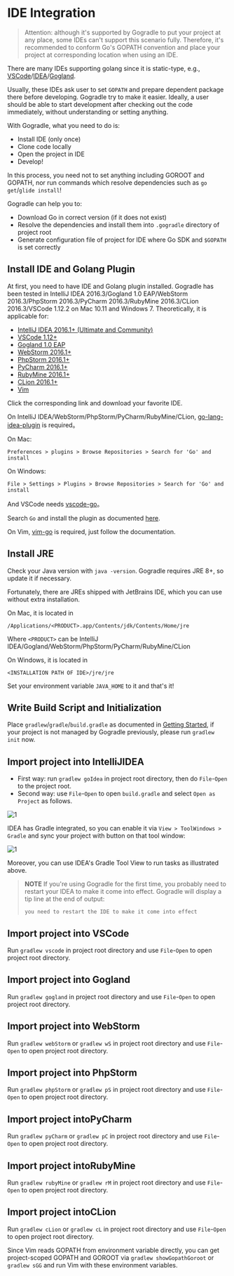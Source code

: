 # IDE Integration

> Attention: although it's supported by Gogradle to put your project at any place, some IDEs can't support this scenario fully. Therefore, it's recommended to conform Go's GOPATH convention and place your project at corresponding location when using an IDE.

There are many IDEs supporting golang since it is static-type, e.g., [VSCode](https://github.com/Microsoft/vscode-go)/[IDEA](https://github.com/go-lang-plugin-org/go-lang-idea-plugin)/[Gogland](https://www.jetbrains.com/go/).

Usually, these IDEs ask user to set `GOPATH` and prepare dependent package there before developing. Gogradle try to make it easier. Ideally, a user should be able to start development after checking out the code immediately, without understanding or setting anything.

With Gogradle, what you need to do is:

- Install IDE (only once)
- Clone code locally
- Open the project in IDE
- Develop!

In this process, you need not to set anything including GOROOT and GOPATH, nor run commands which resolve dependencies such as `go get`/`glide install`!

Gogradle can help you to:

- Download Go in correct version (if it does not exist)
- Resolve the dependencies and install them into `.gogradle` directory of project root
- Generate configuration file of project for IDE where Go SDK and `$GOPATH` is set correctly

## Install IDE and Golang Plugin

At first, you need to have IDE and Golang plugin installed. Gogradle has been tested in IntelliJ IDEA 2016.3/Gogland 1.0 EAP/WebStorm 2016.3/PhpStorm 2016.3/PyCharm 2016.3/RubyMine 2016.3/CLion 2016.3/VSCode 1.12.2 on Mac 10.11 and Windows 7.
Theoretically, it is applicable for:

- [IntelliJ IDEA 2016.1+ (Ultimate and Community)](https://www.jetbrains.com/idea/)
- [VSCode 1.12+](https://code.visualstudio.com/)
- [Gogland 1.0 EAP](https://www.jetbrains.com/go/)
- [WebStorm 2016.1+](https://www.jetbrains.com/webstorm)
- [PhpStorm 2016.1+](https://www.jetbrains.com/phpstorm)
- [PyCharm 2016.1+](https://www.jetbrains.com/pycharm)
- [RubyMine 2016.1+](https://www.jetbrains.com/ruby)
- [CLion 2016.1+](https://www.jetbrains.com/clion)
- [Vim](http://www.vim.org/)

Click the corresponding link and download your favorite IDE.

On IntelliJ IDEA/WebStorm/PhpStorm/PyCharm/RubyMine/CLion, [go-lang-idea-plugin](https://github.com/go-lang-plugin-org/go-lang-idea-plugin) is required。

On Mac:

```
Preferences > plugins > Browse Repositories > Search for 'Go' and install
```

On Windows:
```
File > Settings > Plugins > Browse Repositories > Search for 'Go' and install
```

And VSCode needs [vscode-go](https://github.com/Microsoft/vscode-go)。

Search `Go` and install the plugin as documented [here](https://code.visualstudio.com/docs/editor/extension-gallery).

On Vim, [vim-go](https://github.com/fatih/vim-go) is required, just follow the documentation.

## Install JRE

Check your Java version with `java -version`. Gogradle requires JRE 8+, so update it if necessary.

Fortunately, there are JREs shipped with JetBrains IDE, which you can use without extra installation.

On Mac, it is located in
```
/Applications/<PRODUCT>.app/Contents/jdk/Contents/Home/jre
```

Where `<PRODUCT>` can be IntelliJ IDEA/Gogland/WebStorm/PhpStorm/PyCharm/RubyMine/CLion

On Windows, it is located in

```
<INSTALLATION PATH OF IDE>/jre/jre
```

Set your environment variable `JAVA_HOME` to it and that's it!

## Write Build Script and Initialization

Place `gradlew`/`gradle`/`build.gradle` as documented in [Getting Started](./getting-started.md), if your project is not managed by Gogradle previously, please run `gradlew init` now.

## Import project into IntelliJIDEA

- First way: run `gradlew goIdea` in project root directory, then do `File`-`Open` to the project root.
- Second way: use `File`-`Open` to open `build.gradle` and select `Open as Project` as follows.

![1](https://raw.githubusercontent.com/blindpirate/gogradle/master/docs/images/openproject.png)

IDEA has Gradle integrated, so you can enable it via `View > ToolWindows > Gradle` and sync your project with button on that tool window:

![1](https://raw.githubusercontent.com/blindpirate/gogradle/master/docs/images/gradle.png)

Moreover, you can use IDEA's Gradle Tool View to run tasks as illustrated above.


>
> **NOTE** If you're using Gogradle for the first time,
> you probably need to restart your IDEA to make it come into effect. Gogradle will display a tip line at the end of output:
>
> `you need to restart the IDE to make it come into effect`

## Import project into VSCode

Run `gradlew vscode` in project root directory and use `File`-`Open` to open project root directory.

## Import project into Gogland

Run `gradlew gogland` in project root directory and use `File`-`Open` to open project root directory.

## Import project into WebStorm

Run `gradlew webStorm` or `gradlew wS` in project root directory and use `File`-`Open` to open project root directory.

## Import project into PhpStorm

Run `gradlew phpStorm` or `gradlew pS` in project root directory and use `File`-`Open` to open project root directory.

## Import project intoPyCharm

Run `gradlew pyCharm` or `gradlew pC` in project root directory and use `File`-`Open` to open project root directory.

## Import project intoRubyMine

Run `gradlew rubyMine` or `gradlew rM` in project root directory and use `File`-`Open` to open project root directory.

## Import project intoCLion

Run `gradlew cLion` or `gradlew cL` in project root directory and use `File`-`Open` to open project root directory.


Since Vim reads GOPATH from environment variable directly, you can get project-scoped GOPATH and GOROOT via `gradlew showGopathGoroot` or `gradlew sGG` and run Vim with these environment variables.





